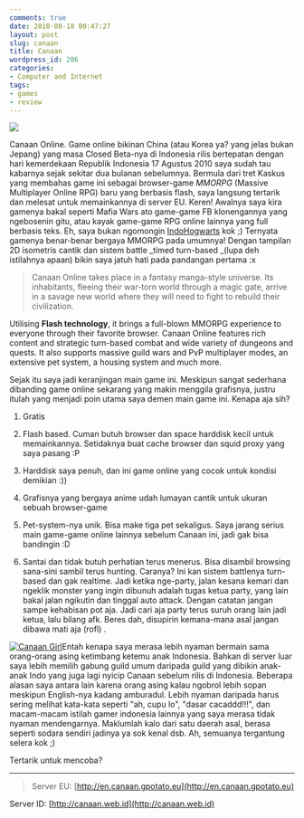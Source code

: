 ```yaml
---
comments: true
date: 2010-08-18 00:47:27
layout: post
slug: canaan
title: Canaan
wordpress_id: 286
categories:
- Computer and Internet
tags:
- games
- review
---
```


[![](http://ephemeralucid.files.wordpress.com/2010/08/canaan-family.jpg)](http://ephemeralucid.files.wordpress.com/2010/08/canaan-family.jpg)


Canaan Online. Game online bikinan China (atau Korea ya? yang jelas bukan Jepang) yang masa Closed Beta-nya di Indonesia rilis bertepatan dengan hari kemerdekaan Republik Indonesia 17 Agustus 2010 saya sudah tau kabarnya sejak sekitar dua bulanan sebelumnya. Bermula dari tret Kaskus yang membahas game ini sebagai browser-game _MMORPG_ (Massive Multiplayer Online RPG) baru yang berbasis flash, saya langsung tertarik dan melesat untuk memainkannya di server EU. Keren! Awalnya saya kira gamenya bakal seperti Mafia Wars ato game-game FB klonengannya yang ngebosenin gitu, atau kayak game-game RPG online lainnya yang full berbasis teks. Eh, saya bukan ngomongin [IndoHogwarts](http://indohogwarts.co.nr) kok ;) Ternyata gamenya benar-benar bergaya MMORPG pada umumnya! Dengan tampilan 2D isometris cantik dan sistem battle _timed turn-based _(lupa deh istilahnya apaan) bikin saya jatuh hati pada pandangan pertama :x

<!-- more -->


> Canaan Online takes place in a fantasy manga-style universe. Its inhabitants, fleeing their war-torn world through a magic gate, arrive in a savage new world where they will need to fight to rebuild their civilization.

Utilising **Flash technology**, it brings a full-blown MMORPG experience to everyone through their favorite browser. Canaan Online features rich content and strategic turn-based combat and wide variety of dungeons and quests. It also supports massive guild wars and PvP multiplayer modes, an extensive pet system, a housing system and much more.


Sejak itu saya jadi keranjingan main game ini. Meskipun sangat sederhana dibanding game online sekarang yang makin menggila grafisnya, justru itulah yang menjadi poin utama saya demen main game ini. Kenapa aja sih?



	
  1. Gratis

	
  2. Flash based. Cuman butuh browser dan space harddisk kecil untuk memainkannya. Setidaknya buat cache browser dan squid proxy yang saya pasang :P

	
  3. Harddisk saya penuh, dan ini game online yang cocok untuk kondisi demikian :))

	
  4. Grafisnya yang bergaya anime udah lumayan cantik untuk ukuran sebuah browser-game

	
  5. Pet-system-nya unik. Bisa make tiga pet sekaligus. Saya jarang serius main game-game online lainnya sebelum Canaan ini, jadi gak bisa bandingin :D

	
  6. Santai dan tidak butuh perhatian terus menerus. Bisa disambil browsing sana-sini sambil terus hunting. Caranya? Ini kan sistem battlenya turn-based dan gak realtime. Jadi ketika nge-party, jalan kesana kemari dan ngeklik monster yang ingin dibunuh adalah tugas ketua party, yang lain bakal jalan ngikutin dan tinggal auto attack. Dengan catatan jangan sampe kehabisan pot aja. Jadi cari aja party terus suruh orang lain jadi ketua, lalu bilang afk. Beres dah, disupirin kemana-mana asal jangan dibawa mati aja (rofl) .


[![Canaan Girl](http://octopress.dev/uploads/canaan-girl-300x255.jpg)](http://octopress.dev/uploads/canaan-girl.jpg)Entah kenapa saya merasa lebih nyaman bermain sama orang-orang asing ketimbang ketemu anak Indonesia. Bahkan di server luar saya lebih memilih gabung guild umum daripada guild yang dibikin anak-anak Indo yang juga lagi nyicip Canaan sebelum rilis di Indonesia. Beberapa alasan saya antara lain karena orang asing kalau ngobrol lebih sopan meskipun English-nya kadang amburadul. Lebih nyaman daripada harus sering melihat kata-kata seperti "ah, cupu lo", "dasar cacaddd!!!", dan macam-macam istilah gamer indonesia lainnya yang saya merasa tidak nyaman mendengarnya. Maklumlah kalo dari satu daerah asal, berasa seperti sodara sendiri jadinya ya sok kenal dsb. Ah, semuanya tergantung selera kok ;)

Tertarik untuk mencoba?



* * *




> Server EU: [http://en.canaan.gpotato.eu](http://en.canaan.gpotato.eu)

Server ID: [http://canaan.web.id](http://canaan.web.id)
